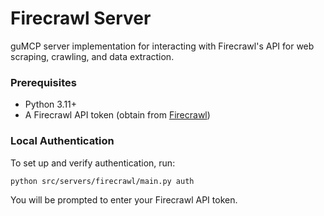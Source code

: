 # Firecrawl Server

guMCP server implementation for interacting with Firecrawl's API for web scraping, crawling, and data extraction.

### Prerequisites

- Python 3.11+
- A Firecrawl API token (obtain from [Firecrawl](https://firecrawl.dev/))

### Local Authentication

To set up and verify authentication, run:

```bash
python src/servers/firecrawl/main.py auth
```

You will be prompted to enter your Firecrawl API token.
